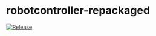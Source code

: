 # robotcontroller-repackaged
[![Release](https://jitpack.io/v/modular-ftc/robotcontroller-repackaged.svg)](https://jitpack.io/#modular-ftc/robotcontroller-repackaged)
